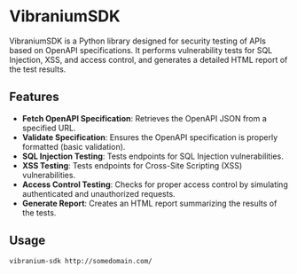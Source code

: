 # VibraniumSDK

VibraniumSDK is a Python library designed for security testing of APIs based on OpenAPI specifications. It performs vulnerability tests for SQL Injection, XSS, and access control, and generates a detailed HTML report of the test results.

## Features

- **Fetch OpenAPI Specification**: Retrieves the OpenAPI JSON from a specified URL.
- **Validate Specification**: Ensures the OpenAPI specification is properly formatted (basic validation).
- **SQL Injection Testing**: Tests endpoints for SQL Injection vulnerabilities.
- **XSS Testing**: Tests endpoints for Cross-Site Scripting (XSS) vulnerabilities.
- **Access Control Testing**: Checks for proper access control by simulating authenticated and unauthorized requests.
- **Generate Report**: Creates an HTML report summarizing the results of the tests.

## Usage

```bash
vibranium-sdk http://somedomain.com/
```